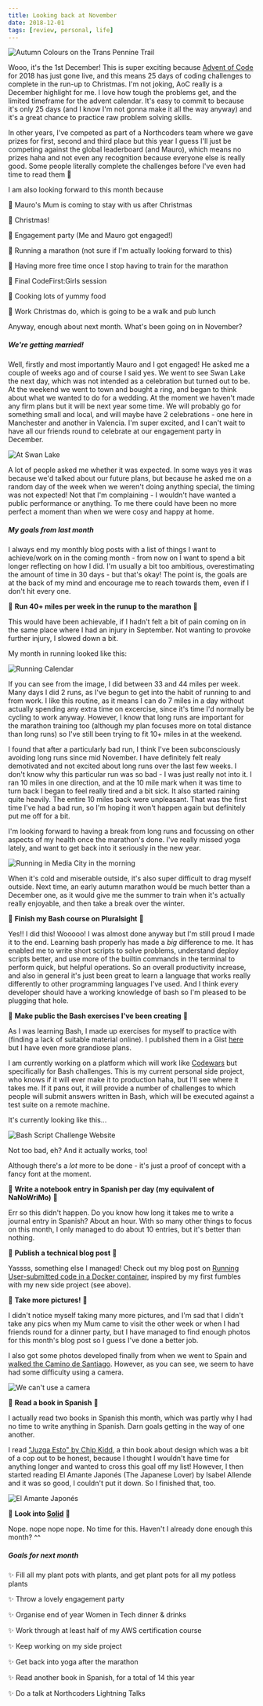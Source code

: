 ```yaml
---
title: Looking back at November
date: 2018-12-01
tags: [review, personal, life]
---
```


![Autumn Colours on the Trans Pennine Trail](./nov-2018/trail.png)

Wooo, it's the 1st December! This is super exciting because [Advent of Code](https://adventofcode.com/) for 2018 has just gone live, and this means 25 days of coding challenges to complete in the run-up to Christmas. I'm not joking, AoC really is a December highlight for me. I love how tough the problems get, and the limited timeframe for the advent calendar. It's easy to commit to because it's only 25 days (and I know I'm not gonna make it all the way anyway) and it's a great chance to practice raw problem solving skills. 

In other years, I've competed as part of a Northcoders team where we gave prizes for first, second and third place but this year I guess I'll just be competing against the global leaderboard (and Mauro), which means no prizes haha and not even any recognition because everyone else is really good. Some people literally complete the challenges before I've even had time to read them 🤷

I am also looking forward to this month because

🔶 Mauro's Mum is coming to stay with us after Christmas

🔶 Christmas!

🔶 Engagement party (Me and Mauro got engaged!)

🔶 Running a marathon (not sure if I'm actually looking forward to this)

🔶 Having more free time once I stop having to train for the marathon

🔶 Final CodeFirst:Girls session

🔶 Cooking lots of yummy food

🔶 Work Christmas do, which is going to be a walk and pub lunch


Anyway, enough about next month. What's been going on in November?

##### We're getting married!

Well, firstly and most importantly Mauro and I got engaged! He asked me a couple of weeks ago and of course I said yes. We went to see Swan Lake the next day, which was not intended as a celebration but turned out to be. At the weekend we went to town and bought a ring, and began to think about what we wanted to do for a wedding. At the moment we haven't made any firm plans but it will be next year some time. We will probably go for something small and local, and will maybe have 2 celebrations - one here in Manchester and another in Valencia. I'm super excited, and I can't wait to have all our friends round to celebrate at our engagement party in December.

![At Swan Lake](./nov-2018/swanlake.png)

A lot of people asked me whether it was expected. In some ways yes it was because we'd talked about our future plans, but because he asked me on a random day of the week when we weren't doing anything special, the timing was not expected! Not that I'm complaining - I wouldn't have wanted a public performance or anything. To me there could have been no more perfect a moment than when we were cosy and happy at home.

##### My goals from last month

I always end my monthly blog posts with a list of things I want to achieve/work on in the coming month - from now on I want to spend a bit longer reflecting on how I did. I'm usually a bit too ambitious, overestimating the amount of time in 30 days - but that's okay! The point is, the goals are at the back of my mind and encourage me to reach towards them, even if I don't hit every one.

💎 **Run 40+ miles per week in the runup to the marathon** 💎

This would have been achievable, if I hadn't felt a bit of pain coming on in the same place where I had an injury in September. Not wanting to provoke further injury, I slowed down a bit.

My month in running looked like this:

![Running Calendar](./nov-2018/running.png)

If you can see from the image, I did between 33 and 44 miles per week. Many days I did 2 runs, as I've begun to get into the habit of running to and from work. I like this routine, as it means I can do 7 miles in a day without actually spending any extra time on excercise, since it's time I'd normally be cycling to work anyway. However, I know that long runs are important for the marathon training too (although my plan focuses more on total distance than long runs) so I've still been trying to fit 10+ miles in at the weekend.

I found that after a particularly bad run, I think I've been subconsciously avoiding long runs since mid November. I have definitely felt realy demotivated and not excited about long runs over the last few weeks. I don't know why this particular run was so bad - I was just really not into it. I ran 10 miles in one direction, and at the 10 mile mark when it was time to turn back I began to feel really tired and a bit sick. It also started raining quite heavily. The entire 10 miles back were unpleasant. That was the first time I've had a bad run, so I'm hoping it won't happen again but definitely put me off for a bit.

I'm looking forward to having a break from long runs and focussing on other aspects of my health once the marathon's done. I've really missed yoga lately, and want to get back into it seriously in the new year.

![Running in Media City in the morning](./nov-2018/mediacity.png)

When it's cold and miserable outside, it's also super difficult to drag myself outside. Next time, an early autumn marathon would be much better than a December one, as it would give me the summer to train when it's actually really enjoyable, and then take a break over the winter.

💎 **Finish my Bash course on Pluralsight** 💎

Yes!! I did this! Wooooo! I was almost done anyway but I'm still proud I made it to the end. Learning bash properly has made a *big* difference to me. It has enabled me to write short scripts to solve problems, understand deploy scripts better, and use more of the builtin commands in the terminal to perform quick, but helpful operations. So an overall productivity increase, and also in general it's just been great to learn a language that works really differently to other programming languages I've used. And I think every developer should have a working knowledge of bash so I'm pleased to be plugging that hole.

💎 **Make public the Bash exercises I've been creating** 💎

As I was learning Bash, I made up exercises for myself to practice with (finding a lack of suitable material online). I published them in a Gist [here](https://gist.github.com/harrietty/a21ca7a0a223107f921947f66f0b3e46) but I have even more grandiose plans.

I am currently working on a platform which will work like [Codewars]() but specifically for Bash challenges. This is my current personal side project, who knows if it will ever make it to production haha, but I'll see where it takes me. If it pans out, it will provide a number of challenges to which people will submit answers written in Bash, which will be executed against a test suite on a remote machine.

It's currently looking like this...

![Bash Script Challenge Website](./nov-2018/project.png)

Not too bad, eh? And it actually works, too!

Although there's a *lot* more to be done - it's just a proof of concept with a fancy font at the moment.


💎 **Write a notebook entry in Spanish per day (my equivalent of NaNoWriMo)** 💎

Err so this didn't happen. Do you know how long it takes me to write a journal entry in Spanish? About an hour. With so many other things to focus on this month, I only managed to do about 10 entries, but it's better than nothing.

💎 **Publish a technical blog post** 💎

Yassss, something else I managed! Check out my blog post on [Running User-submitted code in a Docker container](/blog/running-code-docker-sandbox/), inspired by my first fumbles with my new side project (see above).

💎 **Take more pictures!** 💎

I didn't notice myself taking many more pictures, and I'm sad that I didn't take any pics when my Mum came to visit the other week or when I had friends round for a dinner party, but I have managed to find enough photos for this month's blog post so I guess I've done a better job.

I also got some photos developed finally from when we went to Spain and [walked the Camino de Santiago](/blog/camino-de-santiago/). However, as you can see, we seem to have had some difficulty using a camera.

![We can't use a camera](./nov-2018/photos.png)


💎 **Read a book in Spanish** 💎

I actually read two books in Spanish this month, which was partly why I had no time to write anything in Spanish. Darn goals getting in the way of one another.

I read ["Juzga Esto" by Chip Kidd](https://www.amazon.co.uk/Juzga-Esto-Books-Chip-Kidd/dp/8492921560), a thin book about design which was a bit of a cop out to be honest, because I thought I wouldn't have time for anything longer and wanted to cross this goal off my list! However, I then started reading El Amante Japonés (The Japanese Lover) by Isabel Allende and it was so good, I couldn't put it down. So I finished that, too.

![El Amante Japonés](./nov-2018/book.png)

💎 **Look into [Solid](https://solid.mit.edu/)** 💎

Nope. nope nope nope. No time for this. Haven't I already done enough this month? ^^

##### Goals for next month

✨ Fill all my plant pots with plants, and get plant pots for all my potless plants

✨ Throw a lovely engagement party

✨ Organise end of year Women in Tech dinner & drinks

✨ Work through at least half of my AWS certification course

✨ Keep working on my side project

✨ Get back into yoga after the marathon

✨ Read another book in Spanish, for a total of 14 this year

✨ Do a talk at Northcoders Lightning Talks
